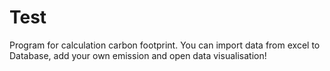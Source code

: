 # Test

Program for calculation carbon footprint. You can import data from excel to Database, add your own emission and open data visualisation!
